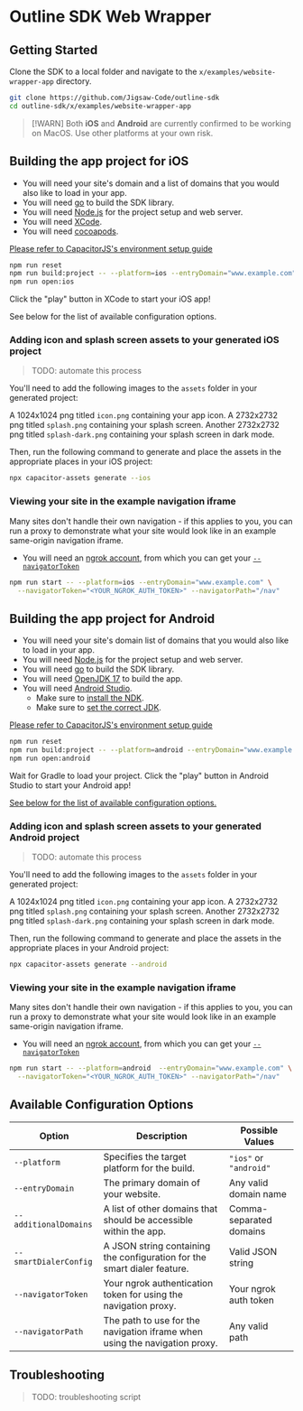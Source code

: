 # Outline SDK Web Wrapper

## Getting Started

Clone the SDK to a local folder and navigate to the `x/examples/website-wrapper-app` directory.

```sh
git clone https://github.com/Jigsaw-Code/outline-sdk
cd outline-sdk/x/examples/website-wrapper-app
```

> [!WARN]
> Both **iOS** and **Android** are currently confirmed to be working on MacOS. Use other platforms at your own risk.

## Building the app project for **iOS**

* You will need your site's domain and a list of domains that you would also like to load in your app.
* You will need [go](https://golang.org/) to build the SDK library.
* You will need [Node.js](https://nodejs.org/en/) for the project setup and web server.
* You will need [XCode](https://developer.apple.com/xcode/). 
* You will need [cocoapods](https://cocoapods.org/). 

[Please refer to CapacitorJS's environment setup guide](https://capacitorjs.com/docs/getting-started/environment-setup#ios-requirements)

```sh
npm run reset
npm run build:project -- --platform=ios --entryDomain="www.example.com"
npm run open:ios
```

Click the "play" button in XCode to start your iOS app!

See below for the list of available configuration options.

### Adding icon and splash screen assets to your generated iOS project

> TODO: automate this process

You'll need to add the following images to the `assets` folder in your generated project:

A 1024x1024 png titled `icon.png` containing your app icon.
A 2732x2732 png titled `splash.png` containing your splash screen.
Another 2732x2732 png titled `splash-dark.png` containing your splash screen in dark mode.

Then, run the following command to generate and place the assets in the appropriate places in your iOS project:

```sh
npx capacitor-assets generate --ios
```

### Viewing your site in the example navigation iframe

Many sites don't handle their own navigation - if this applies to you, you can run a proxy to demonstrate what your site would look like in an example same-origin navigation iframe.

* You will need an [ngrok account](https://ngrok.com/), from which you can get your [`--navigatorToken`](https://dashboard.ngrok.com/get-started/your-authtoken)

```sh
npm run start -- --platform=ios --entryDomain="www.example.com" \
  --navigatorToken="<YOUR_NGROK_AUTH_TOKEN>" --navigatorPath="/nav"
```

## Building the app project for **Android**

* You will need your site's domain list of domains that you would also like to load in your app.
* You will need [Node.js](https://nodejs.org/en/) for the project setup and web server.
* You will need [go](https://golang.org/) to build the SDK library.
* You will need [OpenJDK 17](https://stackoverflow.com/a/70649641) to build the app.
* You will need [Android Studio](https://developer.android.com/studio/).
  * Make sure to [install the NDK](https://developer.android.com/studio/projects/install-ndk#default-version).
  * Make sure to [set the correct JDK](https://stackoverflow.com/a/30631386).

[Please refer to CapacitorJS's environment setup guide](https://capacitorjs.com/docs/getting-started/environment-setup#android-requirements)

```sh
npm run reset
npm run build:project -- --platform=android --entryDomain="www.example.com"
npm run open:android
```

Wait for Gradle to load your project. Click the "play" button in Android Studio to start your Android app!

[See below for the list of available configuration options.](#available-configuration-options)

### Adding icon and splash screen assets to your generated Android project

> TODO: automate this process

You'll need to add the following images to the `assets` folder in your generated project:

A 1024x1024 png titled `icon.png` containing your app icon.
A 2732x2732 png titled `splash.png` containing your splash screen.
Another 2732x2732 png titled `splash-dark.png` containing your splash screen in dark mode.

Then, run the following command to generate and place the assets in the appropriate places in your Android project:

```sh
npx capacitor-assets generate --android
```

### Viewing your site in the example navigation iframe

Many sites don't handle their own navigation - if this applies to you, you can run a proxy to demonstrate what your site would look like in an example same-origin navigation iframe.

* You will need an [ngrok account](https://ngrok.com/), from which you can get your [`--navigatorToken`](https://dashboard.ngrok.com/get-started/your-authtoken)

```sh
npm run start -- --platform=android  --entryDomain="www.example.com" \
  --navigatorToken="<YOUR_NGROK_AUTH_TOKEN>" --navigatorPath="/nav"
```

## Available Configuration Options

| Option              | Description                                                                     | Possible Values          |
| ------------------- | ------------------------------------------------------------------------------- | ------------------------ |
| `--platform`        | Specifies the target platform for the build.                                    | `"ios"` or `"android"`   |
| `--entryDomain`     | The primary domain of your website.                                             | Any valid domain name    |
| `--additionalDomains` | A list of other domains that should be accessible within the app.               | Comma-separated domains |
| `--smartDialerConfig` | A JSON string containing the configuration for the smart dialer feature.       | Valid JSON string       |
| `--navigatorToken`  | Your ngrok authentication token for using the navigation proxy.                 | Your ngrok auth token    |
| `--navigatorPath`   | The path to use for the navigation iframe when using the navigation proxy. | Any valid path           |

## Troubleshooting

> TODO: troubleshooting script
